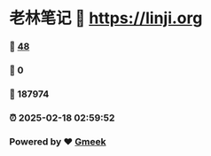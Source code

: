 # 老林笔记 :link: https://linji.org 
### :page_facing_up: [48](https://linji.org/tag.html) 
### :speech_balloon: 0 
### :hibiscus: 187974 
### :alarm_clock: 2025-02-18 02:59:52 
### Powered by :heart: [Gmeek](https://github.com/Meekdai/Gmeek)
